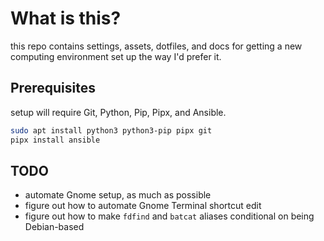 # What is this?

this repo contains settings, assets, dotfiles, and docs for getting a new computing environment set up the way I'd prefer it.

## Prerequisites

setup will require Git, Python, Pip, Pipx, and Ansible.

```sh
sudo apt install python3 python3-pip pipx git
pipx install ansible
```

## TODO

- automate Gnome setup, as much as possible
- figure out how to automate Gnome Terminal shortcut edit
- figure out how to make `fdfind` and `batcat` aliases conditional on being Debian-based
